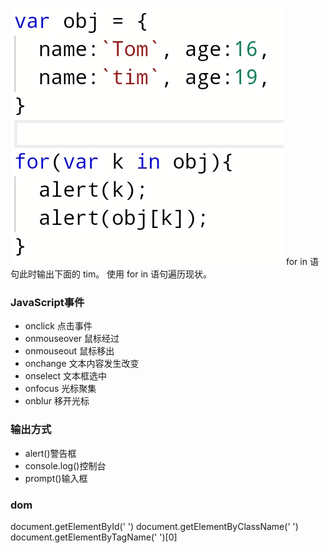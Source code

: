 ![输入图片说明](/imgs/2024-05-17/UKxNwArwbGBQLY3p.jpeg)
for in 语句此时输出下面的 tim。
使用 for in 语句遍历现状。

### JavaScript事件

 - onclick 点击事件
 - onmouseover 鼠标经过
 - onmouseout 鼠标移出
 - onchange 文本内容发生改变
 - onselect 文本框选中
 - onfocus 光标聚集
 - onblur 移开光标
### 输出方式
 - alert()警告框
 - console.log()控制台
 - prompt()输入框
### dom
document.getElementById('   ')
document.getElementByClassName('   ')
document.getElementByTagName('   ')[0]


<!--stackedit_data:
eyJoaXN0b3J5IjpbODMxNTk2NDIzLC0xNTIyNzQ1OTA4LC0yMD
g4NzQ2NjEyLC0xMDgxMDM3MjldfQ==
-->